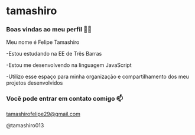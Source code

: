 # tamashiro

### **Boas vindas ao meu perfil** 💙💙

Meu nome é Felipe Tamashiro

-Estou estudando na EE de Três Barras

-Estou me desenvolvendo na linguagem JavaScript

-Utilizo esse espaço para minha organização e compartilhamento dos meu projetos desenvolvidos

### **Você pode entrar em contato comigo** 📫

tamashirofelipe29@gmail.com

@tamashiro013
